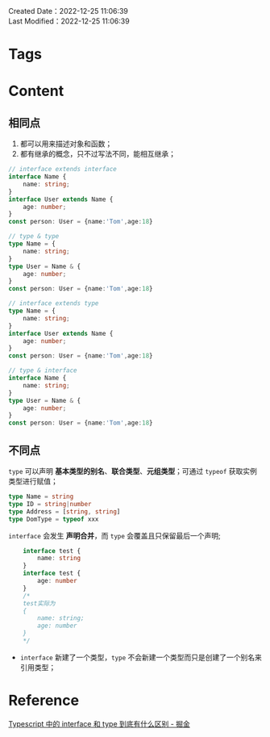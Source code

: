 Created Date：2022-12-25 11:06:39  
Last Modified：2022-12-25 11:06:39

# Tags

# Content

## 相同点

1. 都可以用来描述对象和函数；
2. 都有继承的概念，只不过写法不同，能相互继承；

```ts
// interface extends interface
interface Name {
	name: string;
}
interface User extends Name {
	age: number;
}
const person: User = {name:'Tom',age:18}
```

```ts
// type & type
type Name = {
	name: string;
}
type User = Name & {
	age: number;
}
const person: User = {name:'Tom',age:18}
```

```ts
// interface extends type
type Name = {
	name: string;
}
interface User extends Name {
	age: number;
}
const person: User = {name:'Tom',age:18}
```

```ts
// type & interface
interface Name {
	name: string;
}
type User = Name & {
	age: number;
}
const person: User = {name:'Tom',age:18}
```

## 不同点

`type` 可以声明 **基本类型的别名**、**联合类型**、**元组类型**；可通过 `typeof` 获取实例类型进行赋值；

```ts
type Name = string
type ID = string|number
type Address = [string, string]
type DomType = typeof xxx
```

`interface` 会发生 **声明合并**，而 `type` 会覆盖且只保留最后一个声明;

```typescript
	interface test {
		name: string
	}
	interface test {
		age: number 
	} 
	/* 
	test实际为 
	{
		name: string;
		age: number 
	}
	*/
```

- `interface` 新建了一个类型，`type` 不会新建一个类型而只是创建了一个别名来引用类型；

# Reference

[Typescript 中的 interface 和 type 到底有什么区别 - 掘金](https://juejin.cn/post/6844903749501059085)
